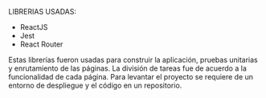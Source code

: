 LIBRERIAS USADAS:
 - ReactJS
 - Jest
 - React Router
 
Estas librerías fueron usadas para construir la aplicación, pruebas unitarias y enrutamiento de las páginas.
La división de tareas fue de acuerdo a la funcionalidad de cada página.
Para levantar el proyecto se requiere de un entorno de despliegue y el código en un repositorio. 
 
